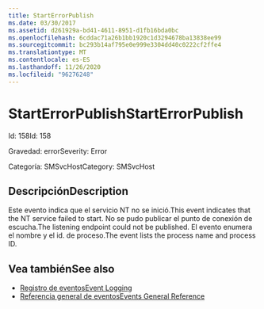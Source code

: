 ```yaml
---
title: StartErrorPublish
ms.date: 03/30/2017
ms.assetid: d261929a-bd41-4611-8951-d1fb16bda0bc
ms.openlocfilehash: 6cddac71a26b1bb1920c1d3294678ba13838ee99
ms.sourcegitcommit: bc293b14af795e0e999e3304dd40c0222cf2ffe4
ms.translationtype: MT
ms.contentlocale: es-ES
ms.lasthandoff: 11/26/2020
ms.locfileid: "96276248"
---
```

# <a name="starterrorpublish"></a><span data-ttu-id="999ec-102">StartErrorPublish</span><span class="sxs-lookup"><span data-stu-id="999ec-102">StartErrorPublish</span></span>

<span data-ttu-id="999ec-103">Id: 158</span><span class="sxs-lookup"><span data-stu-id="999ec-103">Id: 158</span></span>  
  
 <span data-ttu-id="999ec-104">Gravedad: error</span><span class="sxs-lookup"><span data-stu-id="999ec-104">Severity: Error</span></span>  
  
 <span data-ttu-id="999ec-105">Categoría: SMSvcHost</span><span class="sxs-lookup"><span data-stu-id="999ec-105">Category: SMSvcHost</span></span>  
  
## <a name="description"></a><span data-ttu-id="999ec-106">Descripción</span><span class="sxs-lookup"><span data-stu-id="999ec-106">Description</span></span>  

 <span data-ttu-id="999ec-107">Este evento indica que el servicio NT no se inició.</span><span class="sxs-lookup"><span data-stu-id="999ec-107">This event indicates that the NT service failed to start.</span></span> <span data-ttu-id="999ec-108">No se pudo publicar el punto de conexión de escucha.</span><span class="sxs-lookup"><span data-stu-id="999ec-108">The listening endpoint could not be published.</span></span> <span data-ttu-id="999ec-109">El evento enumera el nombre y el id. de proceso.</span><span class="sxs-lookup"><span data-stu-id="999ec-109">The event lists the process name and process ID.</span></span>  
  
## <a name="see-also"></a><span data-ttu-id="999ec-110">Vea también</span><span class="sxs-lookup"><span data-stu-id="999ec-110">See also</span></span>

- [<span data-ttu-id="999ec-111">Registro de eventos</span><span class="sxs-lookup"><span data-stu-id="999ec-111">Event Logging</span></span>](index.md)
- [<span data-ttu-id="999ec-112">Referencia general de eventos</span><span class="sxs-lookup"><span data-stu-id="999ec-112">Events General Reference</span></span>](events-general-reference.md)
